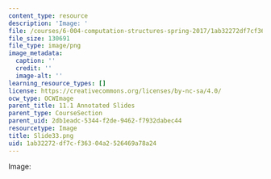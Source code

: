 ```yaml
---
content_type: resource
description: 'Image: '
file: /courses/6-004-computation-structures-spring-2017/1ab32272df7cf36304a2526469a78a24_Slide33.png
file_size: 130691
file_type: image/png
image_metadata:
  caption: ''
  credit: ''
  image-alt: ''
learning_resource_types: []
license: https://creativecommons.org/licenses/by-nc-sa/4.0/
ocw_type: OCWImage
parent_title: 11.1 Annotated Slides
parent_type: CourseSection
parent_uid: 2db1eadc-5344-f2de-9462-f7932dabec44
resourcetype: Image
title: Slide33.png
uid: 1ab32272-df7c-f363-04a2-526469a78a24
---
```

Image: 